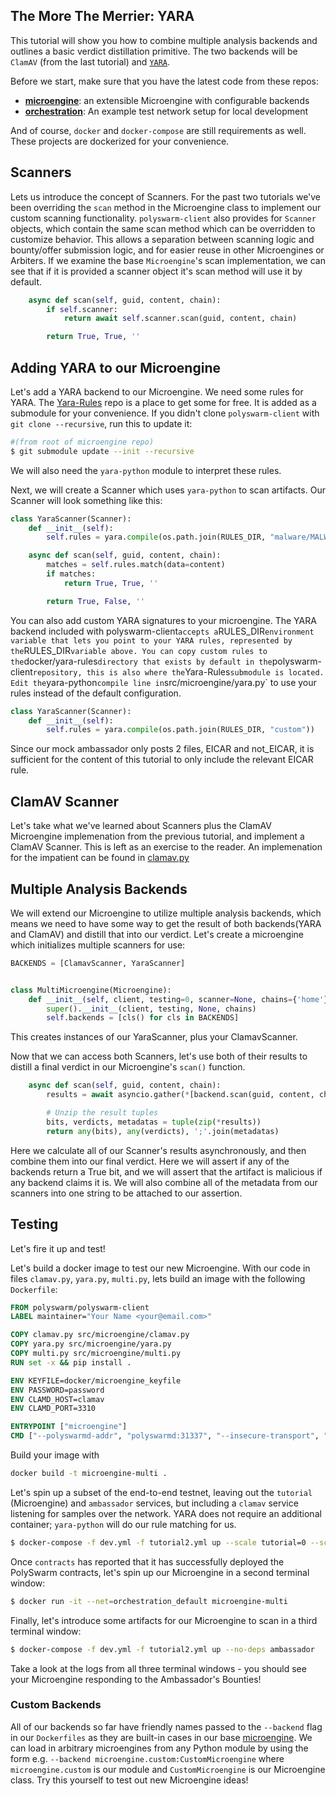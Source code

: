 ## The More The Merrier: YARA

This tutorial will show you how to combine multiple analysis backends and outlines a basic verdict distillation primitive.
The two backends will be `ClamAV` (from the last tutorial) and [`YARA`](https://virustotal.github.io/yara/).

Before we start, make sure that you have the latest code from these repos:

* [**microengine**](https://github.com/polyswarm/polyswarm-client/tree/master/src/microengine): an extensible Microengine with configurable backends
* [**orchestration**](https://github.com/polyswarm/orchestration): An example test network setup for local development

And of course, `docker` and `docker-compose` are still requirements as well.
These projects are dockerized for your convenience.

## Scanners

Lets us introduce the concept of Scanners.
For the past two tutorials we've been overriding the `scan` method in the Microengine class to implement our custom scanning functionality.
`polyswarm-client` also provides for `Scanner` objects, which contain the same scan method which can be overridden to customize behavior.
This allows a separation between scanning logic and bounty/offer submission logic, and for easier reuse in other Microengines or Arbiters.
If we examine the base `Microengine`'s scan implementation, we can see that if it is provided a scanner object it's scan method will use it by default.

```py
    async def scan(self, guid, content, chain):
        if self.scanner:
            return await self.scanner.scan(guid, content, chain)

        return True, True, ''
```

## Adding YARA to our Microengine

Let's add a YARA backend to our Microengine.
We need some rules for YARA.
The [Yara-Rules](https://github.com/Yara-Rules/rules) repo is a place to get some for free.
It is added as a submodule for your convenience.
If you didn't clone `polyswarm-client` with `git clone --recursive`, run this to update it:

```sh
#(from root of microengine repo)
$ git submodule update --init --recursive
```

We will also need the `yara-python` module to interpret these rules.

Next, we will create a Scanner which uses `yara-python` to scan artifacts.
Our Scanner will look something like this:

```py
class YaraScanner(Scanner):
    def __init__(self):
        self.rules = yara.compile(os.path.join(RULES_DIR, "malware/MALW_Eicar"))

    async def scan(self, guid, content, chain):
        matches = self.rules.match(data=content)
        if matches:
            return True, True, ''

        return True, False, ''
```

You can also add custom YARA signatures to your microengine.
The YARA backend included with polyswarm-client` accepts a `RULES_DIR` environment variable that lets you point to your YARA rules, represented by the `RULES_DIR` variable above.
You can copy custom rules to the `docker/yara-rules` directory that exists by default in the `polyswarm-client` repository, this is also where the `Yara-Rules` submodule is located.
Edit the `yara-python` compile line in `src/microengine/yara.py` to use your rules instead of the default configuration. 

```py
class YaraScanner(Scanner):
    def __init__(self):
        self.rules = yara.compile(os.path.join(RULES_DIR, "custom"))
```

Since our mock ambassador only posts 2 files, EICAR and not_EICAR, it is sufficient for the content of this tutorial to only include the relevant EICAR rule.

## ClamAV Scanner

Let's take what we've learned about Scanners plus the ClamAV Microengine implemenation from the previous tutorial, and implement a ClamAV Scanner.
This is left as an exercise to the reader.
An implemenation for the impatient can be found in [clamav.py](https://github.com/polyswarm/polyswarm-client/blob/master/src/microengine/clamav.py)

## Multiple Analysis Backends

We will extend our Microengine to utilize multiple analysis backends, which means we need to have some way to get the result of both backends(YARA and ClamAV) and distill that into our verdict.
Let's create a microengine which initializes multiple scanners for use:

```py
BACKENDS = [ClamavScanner, YaraScanner]


class MultiMicroengine(Microengine):
    def __init__(self, client, testing=0, scanner=None, chains={'home'}):
        super().__init__(client, testing, None, chains)
        self.backends = [cls() for cls in BACKENDS]
```

This creates instances of our YaraScanner, plus your ClamavScanner.

Now that we can access both Scanners, let's use both of their results to distill a final verdict in our Microengine's `scan()` function.

```py
    async def scan(self, guid, content, chain):
        results = await asyncio.gather(*[backend.scan(guid, content, chain) for backend in self.backends])

        # Unzip the result tuples
        bits, verdicts, metadatas = tuple(zip(*results))
        return any(bits), any(verdicts), ';'.join(metadatas)
```

Here we calculate all of our Scanner's results asynchronously, and then combine them into our final verdict.
Here we will assert if any of the backends return a True bit, and we will assert that the artifact is malicious if any backend claims it is.
We will also combine all of the metadata from our scanners into one string to be attached to our assertion.

## Testing

Let's fire it up and test!

Let's build a docker image to test our new Microengine. With our code in files `clamav.py`, `yara.py`, `multi.py`, lets build an image with the following `Dockerfile`:

```dockerfile
FROM polyswarm/polyswarm-client
LABEL maintainer="Your Name <your@email.com>"

COPY clamav.py src/microengine/clamav.py
COPY yara.py src/microengine/yara.py
COPY multi.py src/microengine/multi.py
RUN set -x && pip install .

ENV KEYFILE=docker/microengine_keyfile
ENV PASSWORD=password
ENV CLAMD_HOST=clamav
ENV CLAMD_PORT=3310

ENTRYPOINT ["microengine"]
CMD ["--polyswarmd-addr", "polyswarmd:31337", "--insecure-transport", "--testing", "10", "--backend", "multi"]
```

Build your image with
```sh
docker build -t microengine-multi .
```

Let's spin up a subset of the end-to-end testnet, leaving out the `tutorial` (Microengine) and `ambassador` services, but including a `clamav` service listening for samples over the network.
YARA does not require an additional container; `yara-python` will do our rule matching for us.

```sh
$ docker-compose -f dev.yml -f tutorial2.yml up --scale tutorial=0 --scale ambassador=0
```

Once `contracts` has reported that it has successfully deployed the PolySwarm contracts, let's spin up our Microengine in a second terminal window:
```sh
$ docker run -it --net=orchestration_default microengine-multi
```

Finally, let's introduce some artifacts for our Microengine to scan in a third terminal window:
```sh
$ docker-compose -f dev.yml -f tutorial2.yml up --no-deps ambassador
```

Take a look at the logs from all three terminal windows - you should see your Microengine responding to the Ambassador's Bounties!

### Custom Backends

All of our backends so far have friendly names passed to the `--backend` flag in our `Dockerfiles` as they are built-in cases in our base [microengine](https://github.com/polyswarm/polyswarm-client/blob/master/src/microengine/__main__.py).
We can load in arbitrary microengines from any Python module by using the form e.g. `--backend microengine.custom:CustomMicroengine` where `microengine.custom` is our module and `CustomMicroengine` is our Microengine class.
Try this yourself to test out new Microengine ideas!
